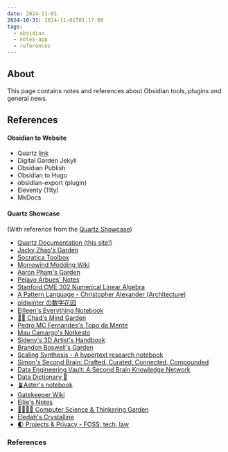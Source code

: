 ```yaml
---
date: 2024-11-01
2024-10-31: 2024-11-01T01:17:00
tags:
  - obsidian
  - notes-app
  - references
---
```

## About

This page contains notes and references about Obsidian tools, plugins and general news.

## References

#### Obsidian to Website
- Quartz [link](https://github.com/jackyzha0/quartz)
- Digital Garden Jekyll
- Obsidian Publish
- Obsidian to Hugo
- obsidian-export (plugin)
- Eleventy (11ty)
- MkDocs

#### Quartz Showcase
(With reference from the [Quartz Showcase](https://quartz.jzhao.xyz/showcase))

- [Quartz Documentation (this site!)](https://quartz.jzhao.xyz/)
- [Jacky Zhao's Garden](https://jzhao.xyz/)
- [Socratica Toolbox](https://toolbox.socratica.info/)
- [Morrowind Modding Wiki](https://morrowind-modding.github.io/)
- [Aaron Pham's Garden](https://aarnphm.xyz/)
- [Pelayo Arbues' Notes](https://pelayoarbues.com/)
- [Stanford CME 302 Numerical Linear Algebra](https://ericdarve.github.io/NLA/)
- [A Pattern Language - Christopher Alexander (Architecture)](https://patternlanguage.cc/)
- [oldwinter の数字花园](https://garden.oldwinter.top/)
- [Eilleen's Everything Notebook](https://quartz.eilleeenz.com/)
- [🧠🌳 Chad's Mind Garden](https://www.chadly.net/)
- [Pedro MC Fernandes's Topo da Mente](https://www.pmcf.xyz/topo-da-mente/)
- [Mau Camargo's Notkesto](https://notes.camargomau.com/)
- [Sideny's 3D Artist's Handbook](https://sidney-eliot.github.io/3d-artists-handbook/)
- [Brandon Boswell's Garden](https://brandonkboswell.com)
- [Scaling Synthesis - A hypertext research notebook](https://scalingsynthesis.com/)
- [Simon's Second Brain: Crafted, Curated, Connected, Compounded](https://brain.ssp.sh/)
- [Data Engineering Vault: A Second Brain Knowledge Network](https://vault.ssp.sh/)
- [Data Dictionary 🧠](https://glossary.airbyte.com/)
- [🪴Aster's notebook](https://notes.asterhu.com)
- [Gatekeeper Wiki](https://www.gatekeeper.wiki)
- [Ellie's Notes](https://ellie.wtf)
- [🥷🏻🌳🍃 Computer Science & Thinkering Garden](https://notes.yxy.ninja)
- [Eledah's Crystalline](https://blog.eledah.ir/)
- [🌓 Projects & Privacy - FOSS, tech, law](https://be-far.com)

### References

[^1]: [[Getting Started with Obsidian]]
[^2]: [[Using Obsidian]]